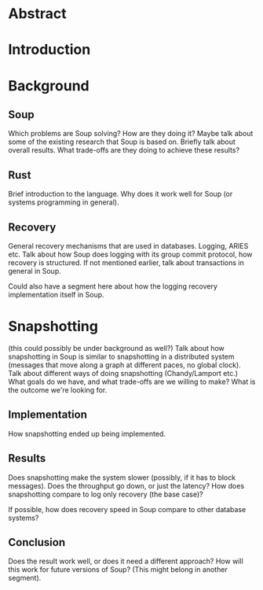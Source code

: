 # Abstract

# Introduction

# Background
## Soup
Which problems are Soup solving? How are they doing it?
Maybe talk about some of the existing research that Soup is based on.
Briefly talk about overall results. What trade-offs are they doing to achieve
these results?

## Rust
Brief introduction to the language. Why does it work well for Soup (or systems
programming in general).

## Recovery
General recovery mechanisms that are used in databases. Logging, ARIES etc.
Talk about how Soup does logging with its group commit protocol, how recovery is
structured. If not mentioned earlier, talk about transactions in general in
Soup.

Could also have a segment here about how the logging recovery implementation
itself in Soup.

# Snapshotting
(this could possibly be under background as well?)
Talk about how snapshotting in Soup is similar to snapshotting in a distributed
system (messages that move along a graph at different paces, no global clock).
Talk about different ways of doing snapshotting (Chandy/Lamport etc.)
What goals do we have, and what trade-offs are we willing to make? What is the
outcome we're looking for.

## Implementation
How snapshotting ended up being implemented.

## Results
Does snapshotting make the system slower (possibly, if it has to block
messages). Does the throughput go down, or just the latency?
How does snapshotting compare to log only recovery (the base case)?

If possible, how does recovery speed in Soup compare to other database systems?

## Conclusion
Does the result work well, or does it need a different approach? How will this
work for future versions of Soup? (This might belong in another segment).
